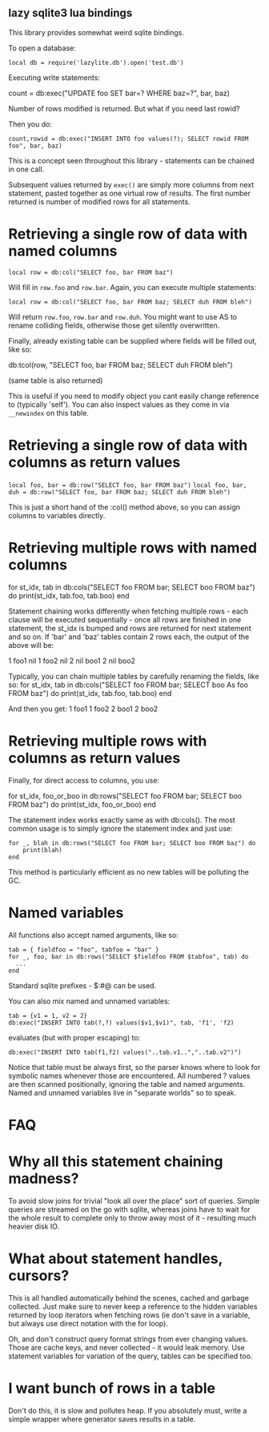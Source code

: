 lazy sqlite3 lua bindings
-------------------------
This library provides somewhat weird sqlite bindings.

To open a database:

`local db = require('lazylite.db').open('test.db')`

Executing write statements:

count = db:exec("UPDATE foo SET bar=? WHERE baz=?", bar, baz)

Number of rows modified is returned. But what if you need last rowid?

Then you do:

```
count,rowid = db:exec("INSERT INTO foo values(?); SELECT rowid FROM foo", bar, baz)
```

This is a concept seen throughout this library - statements can be chained in
one call.

Subsequent values returned by `exec()` are simply more columns from next
statement, pasted together as one virtual row of results. The first number
returned is number of modified rows for all statements.

Retrieving a single row of data with named columns
==================================================

`local row = db:col("SELECT foo, bar FROM baz")`

Will fill in `row.foo` and `row.bar`. Again, you can execute multiple statements:

```
local row = db:col("SELECT foo, bar FROM baz; SELECT duh FROM bleh")
```

Will return `row.foo`, `row.bar` and `row.duh`. You might want to use AS to rename
colliding fields, otherwise those get silently overwritten.

Finally, already existing table can be supplied where fields will be filled
out, like so:

db:tcol(row, "SELECT foo, bar FROM baz; SELECT duh FROM bleh")

(same table is also returned)

This is useful if you need to modify object you cant easily change reference
to (typically 'self'). You can also inspect values as they come in via
`__newindex` on this table.

Retrieving a single row of data with columns as return values
=============================================================

`local foo, bar = db:row("SELECT foo, bar FROM baz")`
`local foo, bar, duh = db:row("SELECT foo, bar FROM baz; SELECT duh FROM bleh")`

This is just a short hand of the :col() method above, so you can assign columns
to variables directly.

Retrieving multiple rows with named columns
===========================================
for st_idx, tab in db:cols("SELECT foo FROM bar; SELECT boo FROM baz") do
	print(st_idx, tab.foo, tab.boo)
end

Statement chaining works differently when fetching multiple rows -
each clause will be executed sequentially - once all rows are finished in
one statement, the st_idx is bumped and rows are returned for next statement
and so on.
If 'bar' and 'baz' tables contain 2 rows each, the output of the above will be:

1 	foo1 	nil
1 	foo2 	nil
2 	nil 	boo1
2 	nil 	boo2

Typically, you can chain multiple tables by carefully renaming the fields,
like so:
for st_idx, tab in db:cols("SELECT foo FROM bar; SELECT boo As foo FROM baz") do
	print(st_idx, tab.foo, tab.boo)
end

And then you get:
1 	foo1
1 	foo2
2 	boo1
2 	boo2

Retrieving multiple rows with columns as return values
======================================================
Finally, for direct access to columns, you use:

for st_idx, foo_or_boo in db:rows("SELECT foo FROM bar; SELECT boo FROM baz") do
	print(st_idx, foo_or_boo)
end

The statement index works exactly same as with db:cols(). The most common
usage is to simply ignore the statement index and just use:

```
for _, blah in db:rows("SELECT foo FROM bar; SELECT boo FROM baz") do
	print(blah)
end
```

This method is particularly efficient as no new tables will be polluting
the GC.

Named variables
===============
All functions also accept named arguments, like so:
```
tab = { fieldfoo = "foo", tabfoo = "bar" }
for _, foo, bar in db:rows("SELECT $fieldfoo FROM $tabfoo", tab) do
  ...
end
```

Standard sqlite prefixes - $:#@ can be used.

You can also mix named and unnamed variables:

```
tab = {v1 = 1, v2 = 2}
db:exec("INSERT INTO tab(?,?) values($v1,$v1)", tab, 'f1', 'f2)
```

evaluates (but with proper escaping) to:

```
db:exec("INSERT INTO tab(f1,f2) values("..tab.v1..","..tab.v2")")
```

Notice that table must be always first, so the parser knows
where to look for symbolic names whenever those are encountered. All numbered
? values are then scanned positionally, ignoring the table and named arguments.
Named and unnamed variables live in "separate worlds" so to speak.

FAQ
===

Why all this statement chaining madness?
========================================
To avoid slow joins for trivial "look all over the place" sort of queries.
Simple queries are streamed on the go with sqlite, whereas joins have to
wait for the whole result to complete only to throw away most of it - resulting
much heavier disk IO.

What about statement handles, cursors?
======================================
This is all handled automatically behind the scenes, cached and garbage
collected. Just make sure to never keep a reference to the hidden variables
returned by loop iterators when fetching rows (ie don't save in a variable, but
always use direct notation with the for loop).

Oh, and don't construct query format strings from ever changing values.
Those are cache keys, and never collected - it would leak memory. Use statement
variables for variation of the query, tables can be specified too.

I want bunch of rows in a table
===============================
Don't do this, it is slow and pollutes heap. If you absolutely must, write
a simple wrapper where generator saves results in a table.
